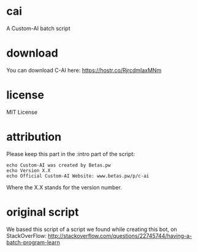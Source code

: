 # cai
A Custom-AI batch script

# download
You can download C-AI here:
https://hostr.co/RjrcdmIaxMNm

# license
MIT License

# attribution
Please keep this part in the :intro part of the script:
```
echo Custom-AI was created by Betas.pw
echo Version X.X
echo Official Custom-AI Website: www.betas.pw/p/c-ai
```
Where the X.X stands for the version number.

# original script
We based this script of a script we found while creating this bot, on StackOverFlow:
http://stackoverflow.com/questions/22745744/having-a-batch-program-learn
